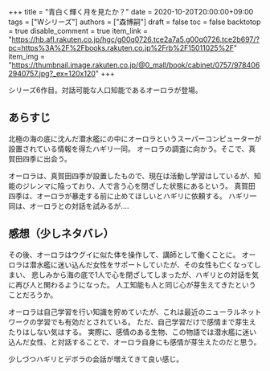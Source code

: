 +++
title = "青白く輝く月を見たか？"
date = 2020-10-20T20:00:00+09:00
tags = ["Wシリーズ"]
authors = ["森博嗣"]
draft = false
toc = false
backtotop = true
disable_comment = true
item_link = "https://hb.afl.rakuten.co.jp/hgc/g00q0726.tce2a7a5.g00q0726.tce2b697/?pc=https%3A%2F%2Fbooks.rakuten.co.jp%2Frb%2F15011025%2F"
item_img = "https://thumbnail.image.rakuten.co.jp/@0_mall/book/cabinet/0757/9784062940757.jpg?_ex=120x120"
+++

シリーズ6作目。対話可能な人口知能であるオーロラが登場。

## あらすじ
北極の海の底に沈んだ潜水艦にの中にオーロラというスーパーコンピューターが設置されている情報を得たハギリ一同。
オーロラの調査に向かう。そこで、真賀田四季に出会う。

オーロラは、真賀田四季が設置したもので、現在は活動し学習はしているが、知能のジレンマに陥っており、人で言う心を閉ざした状態にあるという。
真賀田四季は、オーロラが暴走する前に止めてほしいとハギリに依頼する。
ハギリ一同は、オーロラとの対話を試みるが....


## 感想（少しネタバレ）
その後、オーロラはウグイに似た体を操作して、講師として働くことに。
オーロラは潜水艦に迷い込んだ女性をサポートしていたが、その女性も亡くなってしまい、
悲しみから海の底で1人で心を閉ざしてしまったが、ハギリとの対話を気に再び人と関わるようになった。
人工知能も人と同じ心が芽生えてきたということだろうか。

オーロラは自己学習を行い知識を貯めていたが、これは最近のニューラルネットワークの学習でも有効だとされている。
ただ、自己学習だけで感情まで芽生えたりはしない気はする。
実際に、感情のある生物、この物語では潜水艦に迷い込んだ女性、と対話することで、オーロラ自身にも感情が芽生えたのだと思う。

少しづつハギリとデボラの会話が増えてきて良い感じ。


